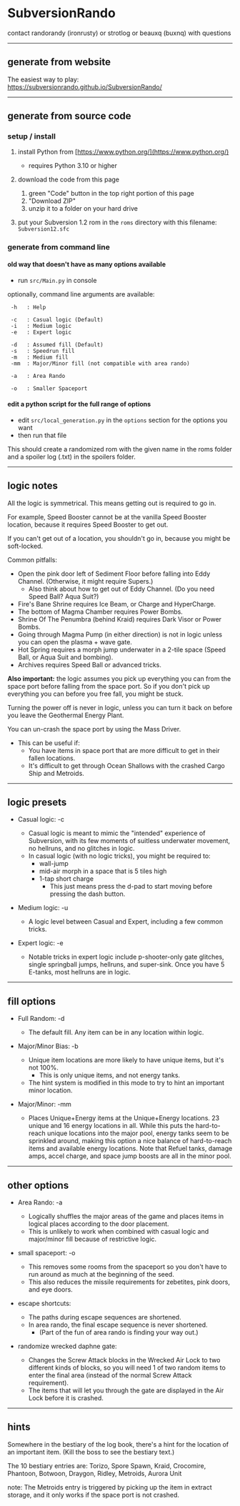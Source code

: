 # SubversionRando

contact randorandy (ironrusty) or strotlog or beauxq (buxnq) with questions

---

## generate from website

The easiest way to play: https://subversionrando.github.io/SubversionRando/

---

## generate from source code

### setup / install

1. install Python from [https://www.python.org/](https://www.python.org/)
   - requires Python 3.10 or higher

2. download the code from this page
   1. green "Code" button in the top right portion of this page
   2. "Download ZIP"
   3. unzip it to a folder on your hard drive

3. put your Subversion 1.2 rom in the `roms` directory with this filename: `Subversion12.sfc`

### generate from command line

#### old way that doesn't have as many options available

 - run `src/Main.py` in console

optionally, command line arguments are available:
```
 -h   : Help

 -c   : Casual logic (Default)
 -i   : Medium logic
 -e   : Expert logic

 -d   : Assumed fill (Default)
 -s   : Speedrun fill
 -m   : Medium fill
 -mm  : Major/Minor fill (not compatible with area rando)

 -a   : Area Rando

 -o   : Smaller Spaceport
```

#### edit a python script for the full range of options

 - edit `src/local_generation.py` in the `options` section for the options you want
 - then run that file

This should create a randomized rom with the given name in the roms folder and a spoiler log (.txt) in the spoilers folder.

---

## logic notes

All the logic is symmetrical. This means getting out is required to go in.

For example, Speed Booster cannot be at the vanilla Speed Booster location, because it requires Speed Booster to get out.

If you can't get out of a location, you shouldn't go in, because you might be soft-locked.

Common pitfalls:
  - Open the pink door left of Sediment Floor before falling into Eddy Channel. (Otherwise, it might require Supers.)
     - Also think about how to get out of Eddy Channel. (Do you need Speed Ball? Aqua Suit?)
  - Fire's Bane Shrine requires Ice Beam, or Charge and HyperCharge.
  - The bottom of Magma Chamber requires Power Bombs.
  - Shrine Of The Penumbra (behind Kraid) requires Dark Visor or Power Bombs.
  - Going through Magma Pump (in either direction) is not in logic unless you can open the plasma + wave gate.
  - Hot Spring requires a morph jump underwater in a 2-tile space (Speed Ball, or Aqua Suit and bombing).
  - Archives requires Speed Ball or advanced tricks.

**Also important:** the logic assumes you pick up everything you can from the space port before falling from the space port.
So if you don't pick up everything you can before you free fall, you might be stuck.

Turning the power off is never in logic, unless you can turn it back on before you leave the Geothermal Energy Plant.

You can un-crash the space port by using the Mass Driver.
 - This can be useful if:
    - You have items in space port that are more difficult to get in their fallen locations.
    - It's difficult to get through Ocean Shallows with the crashed Cargo Ship and Metroids.

---

## logic presets

 - Casual logic: -c
    - Casual logic is meant to mimic the "intended" experience of Subversion, with its few moments of suitless underwater movement, no hellruns, and no glitches in logic.
    - In casual logic (with no logic tricks), you might be required to:
       - wall-jump
       - mid-air morph in a space that is 5 tiles high
       - 1-tap short charge
          - This just means press the d-pad to start moving before pressing the dash button.
       <!-- there isn't a trick for this, but it will never be required in casual, because it's always combined with some other trick
       - underwater wall jump in a space 1-tile wide
          - If you just hold the d-pad left or right and repeatedly press jump, you'll get to the top of a space that is 1 tile wide. -->

 - Medium logic: -u
    - A logic level between Casual and Expert, including a few common tricks.

 - Expert logic: -e
    - Notable tricks in expert logic include p-shooter-only gate glitches, single springball jumps, hellruns, and super-sink. Once you have 5 E-tanks, most hellruns are in logic.

---

## fill options

 - Full Random: -d
    - The default fill. Any item can be in any location within logic.

 - Major/Minor Bias: -b
    - Unique item locations are more likely to have unique items, but it's not 100%.
       - This is only unique items, and not energy tanks.
    - The hint system is modified in this mode to try to hint an important minor location.

 - Major/Minor: -mm
    - Places Unique+Energy items at the Unique+Energy locations. 23 unique and 16 energy locations in all. While this puts the hard-to-reach unique locations into the major pool, energy tanks seem to be sprinkled around, making this option a nice balance of hard-to-reach items and available energy locations. Note that Refuel tanks, damage amps, accel charge, and space jump boosts are all in the minor pool.

---

## other options

 - Area Rando: -a
    - Logically shuffles the major areas of the game and places items in logical places according to the door placement.
    - This is unlikely to work when combined with casual logic and major/minor fill because of restrictive logic.


 - small spaceport: -o
    - This removes some rooms from the spaceport so you don't have to run around as much at the beginning of the seed.
    - This also reduces the missile requirements for zebetites, pink doors, and eye doors.


 - escape shortcuts:
    - The paths during escape sequences are shortened.
    - In area rando, the final escape sequence is never shortened.
       - (Part of the fun of area rando is finding your way out.)


 - randomize wrecked daphne gate:
    - Changes the Screw Attack blocks in the Wrecked Air Lock to two different kinds of blocks, so you will need 1 of two random items to enter the final area (instead of the normal Screw Attack requirement).
    - The items that will let you through the gate are displayed in the Air Lock before it is crashed.

---

## hints

Somewhere in the bestiary of the log book, there's a hint for the location of an important item.
(Kill the boss to see the bestiary text.)

The 10 bestiary entries are: Torizo, Spore Spawn, Kraid, Crocomire, Phantoon, Botwoon, Draygon, Ridley, Metroids, Aurora Unit

note: The Metroids entry is triggered by picking up the item in extract storage, and it only works if the space port is not crashed.
